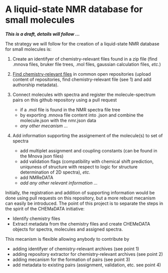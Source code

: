 # A liquid-state NMR database for small molecules 

___This is a draft, details will follow ...___

The strategy we will follow for the creation of a liquid-state NMR database for small molecules is:

1. Create an identifyer of chemistry-relevant files found in a zip file (find .mnova files, bruker file trees, .mol files, gaussian calculation files, _etc._)

2. [Find chemistry-relevant files](https://github.com/CHEMeDATA/chemistryFileRegistryCreator) in common open repositories (upload content of repositories, find chemistry-relevant file (see 1) and add authorship metadata). 

3. Connect molecules with spectra and register the molecule-spectrum pairs on this github repository using a pull request
   - if a .mol file is found in the NMR spectra file tree
   - by exporting .mnova file content into .json and combine the molecule.json with the nmr.json data
   - _any other mecanism ..._

4. Add information supporting the assignement of the molecule(s) to set of spectra 
   - add multiplet assignment and coupling constants (can be found in the Mnova json files)
   - add validation flags (compatibility with chemical shift prediction, uniquness of structure with respect to logic for structure determination of 2D spectra), _etc._
   - add NMReDATA
   - _add any other relevant information ..._

Initially, the registration and addition of supporting information would be done using pull requests on this repository, but a more rebust mecanism can easily be introduced. The point of this project is to separate the steps in the spirit of the CHEMaDATA initiative:

- Identify chemistry files 
- Extract metadata from the chemistry files and create CHEMeDATA objects for spectra, molecules and assigned spectra.

This mecanism is flexible allowing anybody to contribute by 
- adding identifyer of chemistry-relevant archives (see point 1)
- adding repository extractor for chemistry-relevant archives (see point 2)
- adding mecanism for the formation of pairs (see point 3)
- add metadata to existing pairs (assignment, validation, etc. see point 4)
